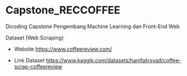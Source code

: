 # Capstone_RECCOFFEE
Dicoding Capstone Pengembang Machine Learning dan Front-End Web

Dataset (Web Scraping)
* Website https://www.coffeereview.com/

* Link Dataset https://www.kaggle.com/datasets/hanifalirsyad/coffee-scrap-coffeereview

